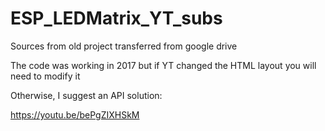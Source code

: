 # ESP_LEDMatrix_YT_subs

Sources from old project transferred from google drive

The code was working in 2017 but if YT changed the HTML layout you will need to modify it

Otherwise, I suggest an API solution:

https://youtu.be/bePgZIXHSkM

